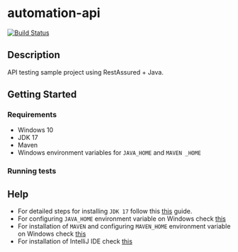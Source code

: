 # automation-api
[![Build Status](https://dev.azure.com/farmandosb/automation-api/_apis/build/status/farmandosb.automation-api?branchName=master)](https://dev.azure.com/farmandosb/automation-api/_build/latest?definitionId=1&branchName=master)

## Description

API testing sample project using RestAssured + Java.

## Getting Started

### Requirements

* Windows 10
* JDK 17
* Maven
* Windows environment variables for `JAVA_HOME` and `MAVEN _HOME`

### Running tests

## Help

* For detailed steps for installing `JDK 17` follow
  this [this](https://docs.oracle.com/en/java/javase/17/install/installation-jdk-microsoft-windows-platforms.html#GUID-371F38CC-248F-49EC-BB9C-C37FC89E52A0)
  guide.
* For configuring `JAVA_HOME` environment variable on Windows
  check   [this](https://mkyong.com/java/how-to-set-java_home-on-windows-10/)
* For installation of `MAVEN` and configuring `MAVEN_HOME` environment variable on Windows
  check   [this](https://mkyong.com/maven/how-to-install-maven-in-windows/)
* For installation of IntelliJ IDE check [this]("https://www.jetbrains.com/es-es/idea/download/#section=windows")

